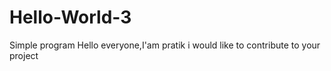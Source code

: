 # Hello-World-3
Simple program
Hello everyone,I'am pratik i would like to contribute to your project
